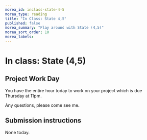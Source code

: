 ```yaml
---
morea_id: inclass-state-4-5
morea_type: reading
title: "In Class: State 4,5"
published: false
morea_summary: "Play around with State (4,5)"
morea_sort_order: 10
morea_labels: 
---
```


# In class: State (4,5)


## Project Work Day

You have the entire hour today to work on your project which is due Thursday at 11pm. 

Any questions, please come see me. 

## Submission instructions

None today.
